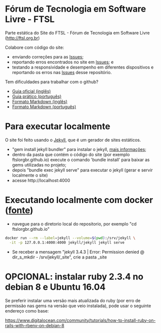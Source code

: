 # Fórum de Tecnologia em Software Livre - FTSL
Parte estática do Site do FTSL - Fórum de Tecnologia em Software Livre (http://ftsl.org.br)

Colabore com código do site:
* enviando correções para as [Issues](https://github.com/ftslorgbr/ftslorgbr.github.io/issues);
* reportando erros encontrados no site em [Issues](https://github.com/ftslorgbr/ftslorgbr.github.io/issues); e
* testando a responsividade e desempenho em diferentes dispositivos e reportando os erros nas [Issues](https://github.com/ftslorgbr/ftslorgbr.github.io/issues) desse repositório.

Tem dificuldades para trabalhar com o github?
* [Guia oficial (inglês)](https://guides.github.com)
* [Guia prático (português)](http://rogerdudler.github.io/git-guide/index.pt_BR.html)
* [Formato Markdown (inglês)](https://guides.github.com/features/mastering-markdown)
* [Formato Markdown (português)](https://github.com/joelwallis/aprendendo-markdown)

# Para executar localmente

O site foi feito usando o [Jekyll](https://jekyllrb.com), que é um gerador de sites estáticos.

* "gem install jekyll bundler" para instalar o jekyll, [mais informações](https://jekyllrb.com/docs/installation);
* dentro da pasta que contém o código do site (por exemplo ftslorgbr.github.io) execute o comando 'bundle install' para baixar as gems utilizadas no projeto;
* depois "bundle exec jekyll serve" para executar o jekyll (gerar e servir localmente o site) 
* acesse http://localhost:4000

# Executando localmente com docker ([fonte](https://github.com/jekyll/docker/wiki/Usage:-Running))
* navegue para o diretorio local do repositorio, por exemplo "cd ftslorgbr.github.io"
```sh
docker run --rm --label=jekyll --volume=$(pwd):/srv/jekyll \
  -it -p 127.0.0.1:4000:4000 jekyll/jekyll jekyll serve
```
* Se receber a mensagem "jekyll 3.4.3 | Error:  Permission denied @ dir_s_mkdir - /srv/jekyll/_site", crie a pasta _site

# OPCIONAL: instalar ruby 2.3.4 no debian 8 e Ubuntu 16.04
Se preferir  instalar uma versão mais atualizada do ruby (por erro de permissão nas gems na versão que veio instalada), pode usar o seguinte endereço como base:

https://www.digitalocean.com/community/tutorials/how-to-install-ruby-on-rails-with-rbenv-on-debian-8
